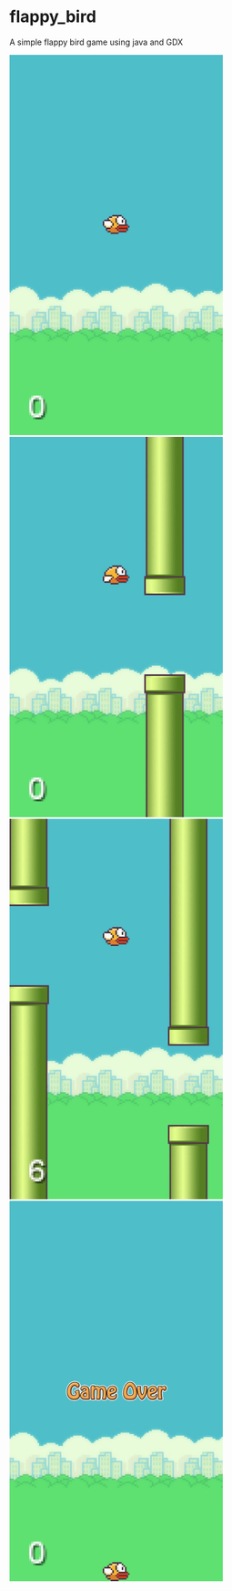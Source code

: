 # flappy_bird
A simple flappy bird game using java and GDX


![alt text](https://github.com/ashishjaglan/flappy_bird/blob/master/2iPhone%208.png)
![alt text](https://github.com/ashishjaglan/flappy_bird/blob/master/iPhone%208.png)
![alt text](https://github.com/ashishjaglan/flappy_bird/blob/master/1iPhone%208.png)
![alt text](https://github.com/ashishjaglan/flappy_bird/blob/master/3iPhone%208.png)
